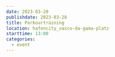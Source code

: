 ```yaml
---
date: 2023-03-28
publishdate: 2023-03-28
title: Parkourtraining
location: hafencity_vasco-da-gama-platz
starttime: 13:00
categories:
  - event
---
```


